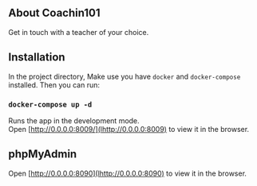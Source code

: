 ## About Coachin101
Get in touch with a teacher of your choice.

## Installation

In the project directory, Make use you have `docker` and `docker-compose` installed. Then you can run:

### `docker-compose up -d`

Runs the app in the development mode.<br />
Open [http://0.0.0.0:8009/](lhttp://0.0.0.0:8009) to view it in the browser.

## phpMyAdmin

Open [http://0.0.0.0:8090](lhttp://0.0.0.0:8090) to view it in the browser.
